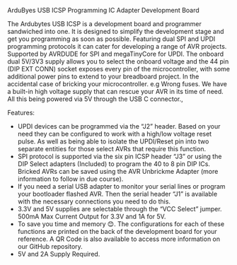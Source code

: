 ArduByes USB ICSP Programming IC Adapter Development Board

The Ardubytes USB ICSP is a development board and programmer sandwiched into one. It is designed to simplify the development stage and get you programming as soon as possible. Featuring dual SPI and UPDI programming protocols it can cater for developing a range of AVR projects. Supported by AVRDUDE for SPI and megaTinyCore for UPDI. The onboard dual 5V/3V3 supply allows you to select the onboard voltage and the 44 pin (DIP EXT CONN) socket exposes every pin of the microcontroller, with some additional power pins to extend to your breadboard project. In the accidental case of bricking your microcontroller. e.g Wrong fuses. We have a built-in high voltage supply that can rescue your AVR in its time of need. All this being powered via 5V through the USB C connector.,

Features:
-	UPDI devices can be programmed via the “J2” header. Based on your need they can be configured to work with a high/low voltage reset pulse. As well as being able to isolate the UPDI/Reset pin into two separate entities for those select AVRs that require this function.
-	SPI protocol is supported via the six pin ICSP header “J3” or using the DIP Select adapters (Included) to program the 40 to 8 pin DIP ICs. Bricked AVRs can be saved using the AVR Unbrickme Adapter (more information to follow in due course).
-	If you need a serial USB adapter to monitor your serial lines or program your bootloader flashed AVR. Then the serial header “J1” is available with the necessary connections you need to do this.
-	3.3V and 5V supplies are selectable through the “VCC Select” jumper. 500mA Max Current Output for 3.3V and 1A for 5V.
-	To save you time and memory 😊. The configurations for each of these functions are printed on the back of the development board for your reference. A QR Code is also available to access more information on our GitHub repository.
- 5V and 2A Supply Required.

